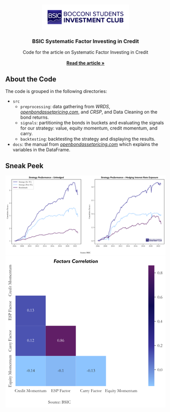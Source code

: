 <br/>
<p align="center">
  <a href="https://www.bsic.it">
    <img src="images/bsic_logo.png" alt="Logo" height="80">
  </a>

  <h3 align="center">BSIC Systematic Factor Investing in Credit</h3>

  <p align="center">
    Code for the article on Systematic Factor Investing in Credit
    <br/>
    <br/>
    <a href="https://bsic.it/a-systematic-approach-to-credit-investing/"><strong>Read the article »</strong></a>
  </p>

## About the Code

The code is grouped in the following directories: 

* `src`
    * `preprocessing`: data gathering from *WRDS*, [*openbondassetpricing.com*](https://openbondassetpricing.com/), and *CRSP*, and Data Cleaning on the bond returns.
    * `signals`: partitioning the bonds in buckets and 
    evaluating the signals for our strategy: value, equity momentum, credit momentum, and carry.
    * `backtesting`: backtesting the strategy and displaying the results.
* `docs`: the manual from [*openbondassetpricing.com*](https://openbondassetpricing.com/) which explains the variables in the DataFrame.

## Sneak Peek
<p align="center">
<img src="images/strategy_pnl_final.svg" alt="pnl of the strategy">
<img src="images/factors_correlations.svg" alt="factors correlation">
</p>
